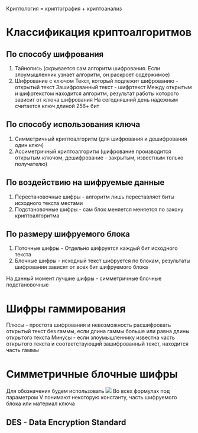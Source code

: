Криптология = криптография + криптоанализ
# Классификация криптоалгоритмов
## По способу шифрования
1. Тайнопись (скрывается сам алгоритм шифрования. Если злоумышленник узнает алгоритм, он раскроет содержимое)
2. Шифрование с ключом
	Текст, который подлежит шифрованию - открытый текст
	Зашифрованный текст - шифртекст
	Между открытым и шифртекстом находится алгоритм, результат работы которого зависит от ключа шифрования
	На сегодняшний день надежным считается ключ длиной 256+ бит
## По способу использования ключа
1. Симметричный криптоалгоритм (для шифрования и дешифрования один ключ)
2. Ассиметричный криптоалгоритм (шифрование производится открытым ключом, дешифрование - закрытым, известным только получателю)
## По воздействию на шифруемые данные
1. Перестановочные шифры - алгоритм лишь переставляет биты исходного текста местами
2. Подстановочные шифры - сам блок меняется меняется по закону криптоалгоритма
## По размеру шифруемого блока
1. Поточные шифры - Отдельно шифруется каждый бит исходного текста
2. Блочные шифры - исходный текст шифруется по блокам, результаты шифрования зависят от всех бит шифруемого блока

На данный момент лучшие шифры - симметричные блочные подстановочные

# Шифры гаммирования
Плюсы - простота шифрования и невозможность расшифровать открытый текст без гаммы, если длина гаммы больше или равна длины открытого текста
Минусы - если злоумышленнику известна часть открытого текста и соответствующий зашифрованный текст, находится часть гаммы
# Симметричные блочные шифры
Для обозначения будем использовать 
![](Pasted%20image%2020240423163724.png)
Во всех формулах под параметром V понимают некоторую константу, часть шифруемого блока или материал ключа

## DES - Data Encryption Standard